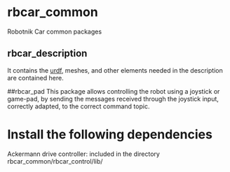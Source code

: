 # rbcar_common
Robotnik Car common packages

## rbcar_description
It contains the [urdf](http://wiki.ros.org/urdf), meshes, and other elements needed in the description are contained here. 

##rbcar_pad
This package allows controlling the robot using a joystick or game-pad, by sending the messages received through the joystick input, correctly adapted, to the correct command topic.

# Install the following dependencies
Ackermann drive controller: included in the directory rbcar_common/rbcar_control/lib/
